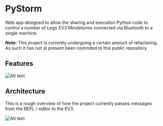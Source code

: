 # PyStorm
Web app designed to allow the sharing and execution Python code to control a number of Lego EV3 Mindstorms connected via Bluetooth to a single machine. 

**Note:** This project is currently undergoing a certain amount of refactoring. As such it has not at present been commited to this public repository. 

## Features

![Alt text](https://github.com/Technocamps/PyStorm/blob/documatation/repl_view.jpg?raw=true "Editor with Repl open.")

## Architecture

This is a rough overview of how the project currently passes messages from the REPL / editor to the EV3.

![Alt text](https://rawgit.com/Technocamps/PyStorm/documatation/architecture_diagram.svg "General Architecture Overview")
